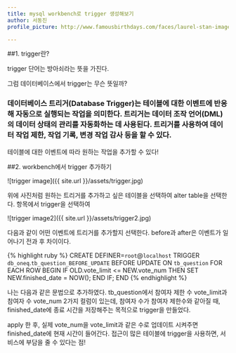 ```yaml
---
title: mysql workbench로 trigger 생성해보기
author: 서동진
profile_picture: http://www.famousbirthdays.com/faces/laurel-stan-image.jpg

---
```



##1. trigger란?

trigger 단어는 방아쇠라는 뜻을 가진다.

그럼 데이터베이스에서 trigger는 무슨 뜻일까?

### 데이터베이스 트리거(Database Trigger)는 테이블에 대한 이벤트에 반응해 자동으로 실행되는 작업을 의미한다. 트리거는 데이터 조작 언어(DML)의 데이터 상태의 관리를 자동화하는 데 사용된다. 트리거를 사용하여 데이터 작업 제한, 작업 기록, 변경 작업 감사 등을 할 수 있다.


테이블에 대한 이벤트에 따라 원하는 작업을 추가할 수 있다!


##2. workbench에서 trigger 추가하기

![trigger image]({{ site.url }}/assets/trigger.jpg)

위에 사진처럼 원하는 트리거를 추가하고 싶은 테이블을 선택하여 alter table을 선택한다.
항목에서 trigger을 선택하여

![trigger image2]({{ site.url }}/assets/trigger2.jpg)

다음과 같이 어떤 이벤트에 트리거를 추가할지 선택한다.
before과 after은 이벤트가 일어나기 전과 후 차이이다.

{% highlight ruby %}
CREATE DEFINER=`root`@`localhost` TRIGGER `db_oneq`.`tb_question_BEFORE_UPDATE` BEFORE UPDATE ON `tb_question` FOR EACH ROW
BEGIN
    IF OLD.vote_limit <= NEW.vote_num
    THEN SET NEW.finished_date = NOW();
    END IF;
END
{% endhighlight %}

나는 다음과 같은 문법으로 추가하였다.
tb_question에서 참여자 제한 수 vote_limit과 참여자 수 vote_num 2가지 컬럼이 있는데, 참여자 수가 참여자 제한수와 같아질 때,
finished_date에 종료 시간을 저장해주는 목적으로 trigger을 만들었다.

apply 한 후, 실제 vote_num을 vote_limit과 같은 수로 업데이트 시켜주면 finished_date에 현재 시간이 들어간다.
접근이 많은 테이블에 trigger을 사용하면, 서비스에 부담을 줄 수 있다는 점!